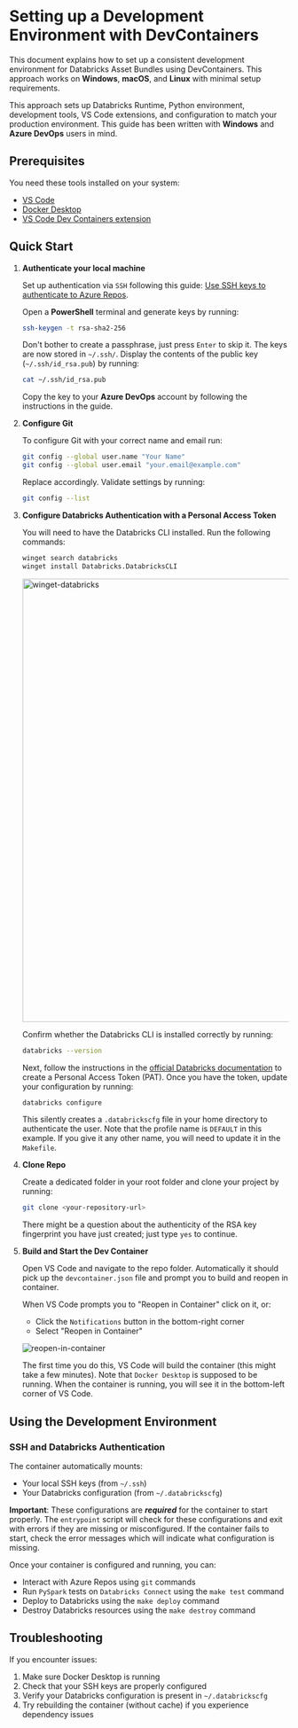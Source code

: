 # Setting up a Development Environment with DevContainers

This document explains how to set up a consistent development environment for Databricks Asset Bundles using DevContainers. This approach works on **Windows**, **macOS**, and **Linux** with minimal setup requirements.

This approach sets up Databricks Runtime, Python environment, development tools, VS Code extensions, and configuration to match your production environment. This guide has been written with **Windows** and **Azure DevOps** users in mind.

## Prerequisites

You need these tools installed on your system:

- [VS Code](https://code.visualstudio.com/)
- [Docker Desktop](https://www.docker.com/products/docker-desktop/)
- [VS Code Dev Containers extension](https://marketplace.visualstudio.com/items?itemName=ms-vscode-remote.remote-containers)

## Quick Start

1. **Authenticate your local machine**

   Set up authentication via `SSH` following this guide: [Use SSH keys to authenticate to Azure Repos](https://learn.microsoft.com/en-us/azure/devops/repos/git/use-ssh-keys-to-authenticate?view=azure-devops).

   Open a **PowerShell** terminal and generate keys by running:

   ```bash
   ssh-keygen -t rsa-sha2-256
   ```

   Don't bother to create a passphrase, just press `Enter` to skip it. The keys are now stored in `~/.ssh/`. Display the contents of the public key (`~/.ssh/id_rsa.pub`) by running:

   ```bash
   cat ~/.ssh/id_rsa.pub
   ```

   Copy the key to your **Azure DevOps** account by following the instructions in the guide.

2. **Configure Git**

   To configure Git with your correct name and email run:

   ```bash
   git config --global user.name "Your Name"
   git config --global user.email "your.email@example.com"
   ```

   Replace accordingly. Validate settings by running:

   ```bash
   git config --list
   ```

3. **Configure Databricks Authentication with a Personal Access Token**

   You will need to have the Databricks CLI installed. Run the following commands:

   ```bash
   winget search databricks
   winget install Databricks.DatabricksCLI
   ```

   <img src="docs/images/winget-databricks.png" width="800" alt="winget-databricks">

   Confirm whether the Databricks CLI is installed correctly by running:

   ```bash
   databricks --version
   ```

   Next, follow the instructions in the [official Databricks documentation](https://docs.databricks.com/aws/en/dev-tools/auth/pat#databricks-personal-access-tokens-for-workspace-users) to create a Personal Access Token (PAT). Once you have the token, update your configuration by running:

   ```bash
   databricks configure
   ```

   This silently creates a `.databrickscfg` file in your home directory to authenticate the user. Note that the profile name is `DEFAULT` in this example. If you give it any other name, you will need to update it in the `Makefile`.

4. **Clone Repo**

   Create a dedicated folder in your root folder and clone your project by running:

   ```bash
   git clone <your-repository-url>
   ```

   There might be a question about the authenticity of the RSA key fingerprint you have just created; just type `yes` to continue.

5. **Build and Start the Dev Container**

   Open VS Code and navigate to the repo folder. Automatically it should pick up the `devcontainer.json` file and prompt you to build and reopen in container.

   When VS Code prompts you to "Reopen in Container" click on it, or:
   - Click the `Notifications` button in the bottom-right corner
   - Select "Reopen in Container"

   ![reopen-in-container](images/reopen-in-container.png)

   The first time you do this, VS Code will build the container (this might take a few minutes). Note that `Docker Desktop` is supposed to be running. When the container is running, you will see it in the bottom-left corner of VS Code.

## Using the Development Environment

### SSH and Databricks Authentication

The container automatically mounts:

- Your local SSH keys (from `~/.ssh`)
- Your Databricks configuration (from `~/.databrickscfg`)

**Important**: These configurations are **_required_** for the container to start properly. The `entrypoint` script will check for these configurations and exit with errors if they are missing or misconfigured. If the container fails to start, check the error messages which will indicate what configuration is missing.

Once your container is configured and running, you can:

- Interact with Azure Repos using `git` commands
- Run `PySpark` tests on `Databricks Connect` using the `make test` command
- Deploy to Databricks using the `make deploy` command
- Destroy Databricks resources using the `make destroy` command

## Troubleshooting

If you encounter issues:

1. Make sure Docker Desktop is running
2. Check that your SSH keys are properly configured
3. Verify your Databricks configuration is present in `~/.databrickscfg`
4. Try rebuilding the container (without cache) if you experience dependency issues
